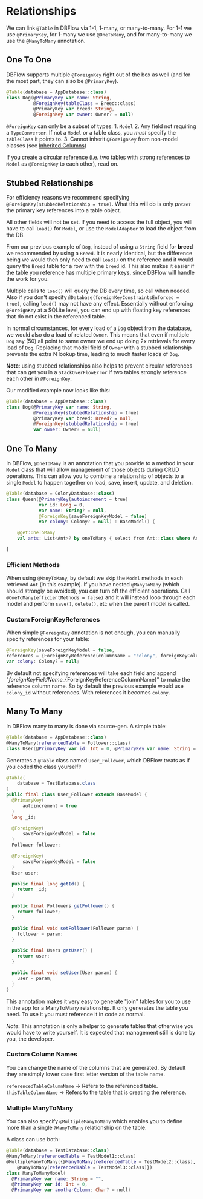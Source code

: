 # Relationships

We can link `@Table` in DBFlow via 1-1, 1-many, or many-to-many. For 1-1 we use `@PrimaryKey`, for 1-many we use `@OneToMany`, and for many-to-many we use the `@ManyToMany` annotation.

## One To One

DBFlow supports multiple `@ForeignKey` right out of the box as well \(and for the most part, they can also be `@PrimaryKey`\).

```kotlin
@Table(database = AppDatabase::class)
class Dog(@PrimaryKey var name: String,
          @ForeignKey(tableClass = Breed::class)
          @PrimaryKey var breed: String,
          @ForeignKey var owner: Owner? = null)
```

`@ForeignKey` can only be a subset of types: 1. `Model` 2. Any field not requiring a `TypeConverter`. If not a `Model` or a table class, you _must_ specify the `tableClass` it points to. 3. Cannot inherit `@ForeignKey` from non-model classes \(see [Inherited Columns](models.md#inherited-columns)\)

If you create a circular reference \(i.e. two tables with strong references to `Model` as `@ForeignKey` to each other\), read on.

## Stubbed Relationships

For efficiency reasons we recommend specifying `@ForeignKey(stubbedRelationship = true)`. What this will do is only _preset_ the primary key references into a table object.

All other fields will not be set. If you need to access the full object, you will have to call `load()` for `Model`, or use the `ModelAdapter` to load the object from the DB.

From our previous example of `Dog`, instead of using a `String` field for **breed** we recommended by using a `Breed`. It is nearly identical, but the difference being we would then only need to call `load()` on the reference and it would query the `Breed` table for a row with the `breed` id. This also makes it easier if the table you reference has multiple primary keys, since DBFlow will handle the work for you.

Multiple calls to `load()` will query the DB every time, so call when needed. Also if you don't specify `@Database(foreignKeyConstraintsEnforced = true)`, calling `load()` may not have any effect. Essentially without enforcing `@ForeignKey` at a SQLite level, you can end up with floating key references that do not exist in the referenced table.

In normal circumstances, for every load of a `Dog` object from the database, we would also do a load of related `Owner`. This means that even if multiple `Dog` say \(50\) all point to same owner we end up doing 2x retrievals for every load of `Dog`. Replacing that model field of `Owner` with a stubbed relationship prevents the extra N lookup time, leading to much faster loads of `Dog`.

**Note**: using stubbed relationships also helps to prevent circular references that can get you in a `StackOverFlowError` if two tables strongly reference each other in `@ForeignKey`.

Our modified example now looks like this:

```kotlin
@Table(database = AppDatabase::class)
class Dog(@PrimaryKey var name: String,
          @ForeignKey(stubbedRelationship = true)
          @PrimaryKey var breed: Breed? = null,
          @ForeignKey(stubbedRelationship = true)
          var owner: Owner? = null)
```

## One To Many

In DBFlow, `@OneToMany` is an annotation that you provide to a method in your `Model` class that will allow management of those objects during CRUD operations. This can allow you to combine a relationship of objects to a single `Model` to happen together on load, save, insert, update, and deletion.

```kotlin
@Table(database = ColonyDatabase::class)
class Queen(@PrimaryKey(autoincrement = true)
            var id: Long = 0,
            var name: String? = null,
            @ForeignKey(saveForeignKeyModel = false)
            var colony: Colony? = null) : BaseModel() {

    @get:OneToMany
    val ants: List<Ant>? by oneToMany { select from Ant::class where Ant_Table.queen_id.eq(id) }

}
```

### Efficient Methods

When using `@ManyToMany`, by default we skip the `Model` methods in each retrieved `Ant` \(in this example\). If you have nested `@ManyToMany` \(which should strongly be avoided\), you can turn off the efficient operations. Call `@OneToMany(efficientMethods = false)` and it will instead loop through each model and perform `save()`, `delete()`, etc when the parent model is called.

### Custom ForeignKeyReferences

When simple `@ForeignKey` annotation is not enough, you can manually specify references for your table:

```kotlin
@ForeignKey(saveForeignKeyModel = false,
references = {ForeignKeyReference(columnName = "colony", foreignKeyColumnName = "id")})
var colony: Colony? = null;
```

By default not specifying references will take each field and append "${foreignKeyFieldName}\_${ForeignKeyReferenceColumnName}" to make the reference column name. So by default the previous example would use `colony_id` without references. With references it becomes `colony`.

## Many To Many

In DBFlow many to many is done via source-gen. A simple table:

```kotlin
@Table(database = AppDatabase::class)
@ManyToMany(referencedTable = Follower::class)
class User(@PrimaryKey var id: Int = 0, @PrimaryKey var name: String = "")
```

Generates a `@Table` class named `User_Follower`, which DBFlow treats as if you coded the class yourself!:

```java
@Table(
    database = TestDatabase.class
)
public final class User_Follower extends BaseModel {
  @PrimaryKey(
      autoincrement = true
  )
  long _id;

  @ForeignKey(
      saveForeignKeyModel = false
  )
  Follower follower;

  @ForeignKey(
      saveForeignKeyModel = false
  )
  User user;

  public final long getId() {
    return _id;
  }

  public final Followers getFollower() {
    return follower;
  }

  public final void setFollower(Follower param) {
    follower = param;
  }

  public final Users getUser() {
    return user;
  }

  public final void setUser(User param) {
    user = param;
  }
}
```

This annotation makes it very easy to generate "join" tables for you to use in the app for a ManyToMany relationship. It only generates the table you need. To use it you must reference it in code as normal.

_Note_: This annotation is only a helper to generate tables that otherwise you would have to write yourself. It is expected that management still is done by you, the developer.

### Custom Column Names

You can change the name of the columns that are generated. By default they are simply lower case first letter version of the table name.

`referencedTableColumnName` -&gt; Refers to the referenced table. `thisTableColumnName` -&gt; Refers to the table that is creating the reference.

### Multiple ManyToMany

You can also specify `@MultipleManyToMany` which enables you to define more than a single `@ManyToMany` relationship on the table.

A class can use both:

```kotlin
@Table(database = TestDatabase::class)
@ManyToMany(referencedTable = TestModel1::class)
@MultipleManyToMany({@ManyToMany(referencedTable = TestModel2::class),
    @ManyToMany(referencedTable = TestModel3::class)})
class ManyToManyModel(
  @PrimaryKey var name: String = "",
  @PrimaryKey var id: Int = 0,
  @PrimaryKey var anotherColumn: Char? = null)
```

